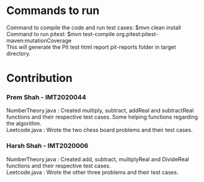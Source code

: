 # Commands to run
Command to compile the code and run test cases: $mvn clean install <br />
Command to run pitest: $mvn test-compile org.pitest:pitest-maven:mutationCoverage<br />
This will generate the Pit test html report pit-reports folder in target directory.

# Contribution

### Prem Shah - IMT2020044
NumberTheory.java : Created multiply, subtract, addReal and subtractReal functions and their respective test cases. Some helping functions regarding the algorithm.<br />
Leetcode.java : Wrote the two chess board problems and their test cases.<br />

### Harsh Shah - IMT2020006
NumberTheory.java : Created add, subtract, multiplyReal and DivideReal functions and their respective test cases.<br />
Leetcode.java : Wrote the other three problems and their test cases.<br />
